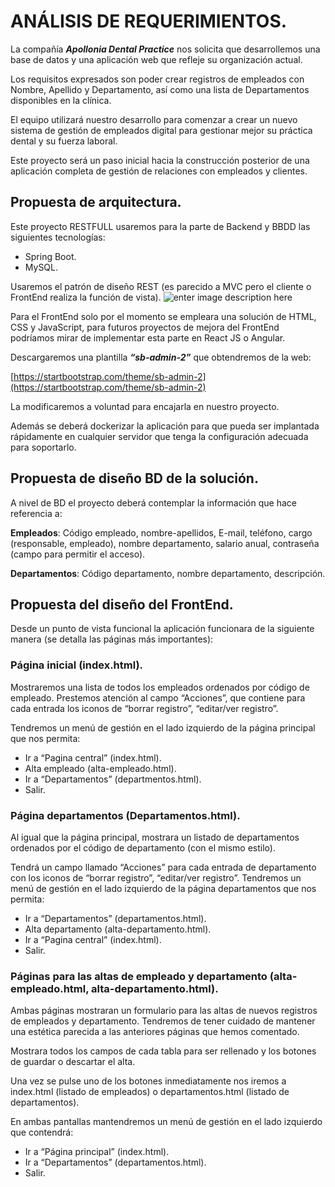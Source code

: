 # ANÁLISIS DE REQUERIMIENTOS.
La compañía **_Apollonia Dental Practice_** nos solicita que desarrollemos una base de datos y una aplicación web que refleje su organización actual.

Los requisitos expresados son poder crear registros de empleados con Nombre, Apellido y Departamento, así como una lista de Departamentos disponibles en la clínica.

El equipo utilizará nuestro desarrollo para comenzar a crear un nuevo sistema de gestión de empleados digital para gestionar mejor su práctica dental y su fuerza laboral.

Este proyecto será un paso inicial hacia la construcción posterior de una aplicación completa de gestión de relaciones con empleados y clientes.

## Propuesta de arquitectura.
Este proyecto RESTFULL usaremos para la parte de Backend y BBDD las siguientes tecnologías:
 - Spring Boot.
 - MySQL.

 Usaremos el patrón de diseño REST (es parecido a MVC pero el cliente o FrontEnd realiza la función de vista).
 ![enter image description here](https://terasolunaorg.github.io/guideline/5.2.0.RELEASE/en/_images/RESTOverviewApplicationConstitutionOnSpringMVC.png)


Para el FrontEnd solo por el momento se empleara una solución de HTML, CSS y JavaScript, para futuros proyectos de mejora del FrontEnd podríamos mirar de implementar esta parte en React JS o Angular.

Descargaremos una plantilla **_“sb-admin-2”_** que obtendremos de la web:

[https://startbootstrap.com/theme/sb-admin-2](https://startbootstrap.com/theme/sb-admin-2)

La modificaremos a voluntad para encajarla en nuestro proyecto.

Además se deberá dockerizar la aplicación para que pueda ser implantada rápidamente en cualquier servidor que tenga la configuración adecuada para soportarlo.

## Propuesta de diseño BD de la solución.
A nivel de BD el proyecto deberá contemplar la información que hace referencia a:

**Empleados**: Código empleado, nombre-apellidos, E-mail, teléfono, cargo (responsable, empleado), nombre departamento, salario anual, contraseña (campo para permitir el acceso).

**Departamentos**:  Código departamento, nombre departamento, descripción.


## Propuesta del diseño del FrontEnd.

Desde un punto de vista funcional la aplicación funcionara de la siguiente manera (se detalla las páginas más importantes):

### Página inicial (index.html).
Mostraremos una lista de todos los empleados ordenados por código de empleado.
Prestemos atención al campo “Acciones”, que contiene para cada entrada los iconos de “borrar registro”, “editar/ver registro”.

Tendremos un menú de gestión en el lado izquierdo de la página principal que nos permita:

 - Ir a “Pagina central” (index.html).
 - Alta empleado (alta-empleado.html).
 - Ir a “Departamentos” (departmentos.html).
 - Salir.

### Página departamentos (Departamentos.html).

Al igual que la página principal, mostrara un listado de departamentos ordenados por el código de departamento (con el mismo estilo).

Tendrá un campo llamado “Acciones” para cada entrada de departamento con los iconos de “borrar registro”, “editar/ver registro”.
Tendremos un menú de gestión en el lado izquierdo de la página departamentos que nos permita:

 - Ir a “Departamentos” (departamentos.html).
 - Alta departamento (alta-departamento.html).
 - Ir a “Pagina central” (index.html).
 - Salir.

### Páginas para las altas de empleado y departamento (alta-empleado.html, alta-departamento.html).
Ambas páginas mostraran un formulario para las altas de nuevos registros de empleados y departamento. Tendremos de tener cuidado de mantener una estética parecida a las anteriores páginas que hemos comentado.

Mostrara todos los campos de cada tabla para ser rellenado y los botones de guardar o descartar el alta.

Una vez se pulse uno de los botones inmediatamente nos iremos a index.html (listado de empleados) o departamentos.html (listado de departamentos).

En ambas pantallas mantendremos un menú de gestión en el lado izquierdo que contendrá:

 - Ir a “Página principal” (index.html).
 - Ir a “Departamentos” (departamentos.html).
 - Salir.


